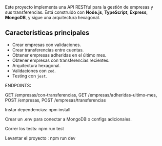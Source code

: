 Este proyecto implementa una API RESTful para la gestión de empresas y sus transferencias. Está construido con **Node.js**, **TypeScript**, **Express**, **MongoDB**, y sigue una arquitectura hexagonal.

## Características principales

- Crear empresas con validaciones.
- Crear transferencias entre cuentas.
- Obtener empresas adheridas en el último mes.
- Obtener empresas con transferencias recientes.
- Arquitectura hexagonal.
- Validaciones con `zod`.
- Testing con `jest`.

ENDPOINTS: 

GET /empresas/con-transferencias,
GET /empresas/adheridas-ultimo-mes,
POST /empresas,
POST /empresas/transferencias

Instar dependencias: npm install

Crear un .env para conectar a MongoDB o configs adicionales.

Correr los tests: npm run test

Levantar el proyecto : npm run dev
